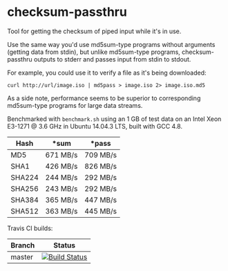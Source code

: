 # checksum-passthru

Tool for getting the checksum of piped input while it's in use.

Use the same way you'd use md5sum-type programs without arguments (getting data from stdin), but
unlike md5sum-type programs, checksum-passthru outputs to stderr and passes input from stdin to stdout.

For example, you could use it to verify a file as it's being downloaded:
```
curl http://url/image.iso | md5pass > image.iso 2> image.iso.md5
```

As a side note, performance seems to be superior to corresponding md5sum-type programs for large data streams.

Benchmarked with `benchmark.sh` using an 1 GB of test data on an Intel Xeon E3-1271 @ 3.6 GHz in Ubuntu 14.04.3 LTS, built with GCC 4.8.

| Hash   | *sum     | *pass    |
|--------|----------|----------|
| MD5    | 671 MB/s | 709 MB/s |
| SHA1   | 426 MB/s | 826 MB/s |
| SHA224 | 244 MB/s | 292 MB/s |
| SHA256 | 243 MB/s | 292 MB/s |
| SHA384 | 365 MB/s | 447 MB/s |
| SHA512 | 363 MB/s | 445 MB/s |

Travis CI builds:

|Branch      |Status   |
|------------|---------|
|master      | [![Build Status](https://travis-ci.org/VectorCell/checksum-passthru.svg?branch=master)](https://travis-ci.org/VectorCell/checksum-passthru?branch=master) |
